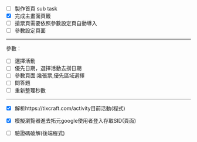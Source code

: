 - [ ] 製作首頁
sub task
- [x] 完成主畫面頁籤
- [ ] 搶票頁需要依照參數設定頁自動導入
- [ ] 參數設定頁面

---

參數：
- [ ] 選擇活動
- [ ] 優先日期，選擇活動去撈日期
- [ ] 參數頁面:幾張票,優先區域選擇
- [ ] 問答題
- [ ] 重新整理秒數
-------

- [x] 解析https://tixcraft.com/activity目前活動(程式)
- [x] 模擬瀏覽器進去拓元google使用者登入存取SID(頁面)
- [ ] 驗證碼破解(後端程式)

  
